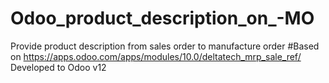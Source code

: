 # Odoo_product_description_on_-MO
Provide product description from sales order to manufacture order
#Based on https://apps.odoo.com/apps/modules/10.0/deltatech_mrp_sale_ref/
Developed to Odoo v12

